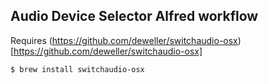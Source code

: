 ## Audio Device Selector Alfred workflow

Requires (https://github.com/deweller/switchaudio-osx)[https://github.com/deweller/switchaudio-osx]

`$ brew install switchaudio-osx`